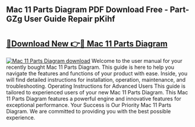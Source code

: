 ## Mac 11 Parts Diagram PDF Download Free - Part-GZg User Guide Repair pKihf

# <h2><a href="http://dfirshw.blite.top/?on=Mac+11+Parts+Diagram">🔗Download New 👉🔴 Mac 11 Parts Diagram</a></h2>

[![Mac 11 Parts Diagram download](https://i.imgur.com/lujVjoI.png)](http://dfirshw.blite.top/?on=Mac+11+Parts+Diagram)
Welcome to the user manual for your recently bought Mac 11 Parts Diagram. This guide is here to help you navigate the features and functions of your product with ease. Inside, you will find detailed instructions for installation, operation, maintenance, and troubleshooting. Operating Instructions for Advanced Users This guide is tailored to experienced users of your new Mac 11 Parts Diagram. This Mac 11 Parts Diagram features a powerful engine and innovative features for exceptional performance. Your Success is Our Priority Mac 11 Parts Diagram. We are committed to providing you with the best possible experience.

